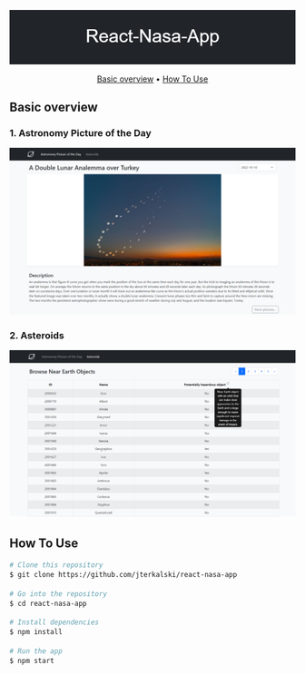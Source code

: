 <p align="center">
  <img src="public/images/React-Nasa-App.png" />
</p>

<p align="center">
  <a href="#basic-overview">Basic overview</a> •
  <a href="#how-to-use">How To Use</a>
</p>

## Basic overview

### 1. Astronomy Picture of the Day

![app-logo](public/images/APOD.png 'APOD Page')

### 2. Asteroids

![app-logo](public/images/Asteroids.png 'Asteroids Page')

## How To Use

```bash
# Clone this repository
$ git clone https://github.com/jterkalski/react-nasa-app

# Go into the repository
$ cd react-nasa-app

# Install dependencies
$ npm install

# Run the app
$ npm start
```
